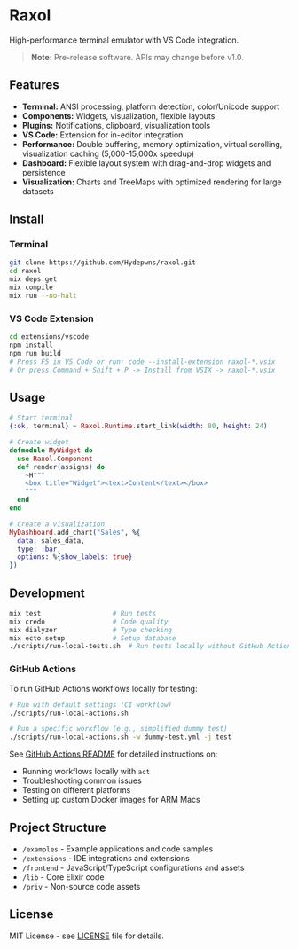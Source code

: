 # Raxol

High-performance terminal emulator with VS Code integration.

> **Note:** Pre-release software. APIs may change before v1.0.

## Features

- **Terminal:** ANSI processing, platform detection, color/Unicode support
- **Components:** Widgets, visualization, flexible layouts
- **Plugins:** Notifications, clipboard, visualization tools
- **VS Code:** Extension for in-editor integration
- **Performance:** Double buffering, memory optimization, virtual scrolling, visualization caching (5,000-15,000x speedup)
- **Dashboard:** Flexible layout system with drag-and-drop widgets and persistence
- **Visualization:** Charts and TreeMaps with optimized rendering for large datasets

## Install

### Terminal

```bash
git clone https://github.com/Hydepwns/raxol.git
cd raxol
mix deps.get
mix compile
mix run --no-halt
```

### VS Code Extension

```bash
cd extensions/vscode
npm install
npm run build
# Press F5 in VS Code or run: code --install-extension raxol-*.vsix
# Or press Command + Shift + P -> Install from VSIX -> raxol-*.vsix
```

## Usage

```elixir
# Start terminal
{:ok, terminal} = Raxol.Runtime.start_link(width: 80, height: 24)

# Create widget
defmodule MyWidget do
  use Raxol.Component
  def render(assigns) do
    ~H"""
    <box title="Widget"><text>Content</text></box>
    """
  end
end

# Create a visualization
MyDashboard.add_chart("Sales", %{
  data: sales_data,
  type: :bar,
  options: %{show_labels: true}
})
```

## Development

```bash
mix test                  # Run tests
mix credo                 # Code quality
mix dialyzer              # Type checking
mix ecto.setup            # Setup database
./scripts/run-local-tests.sh  # Run tests locally without GitHub Actions
```

### GitHub Actions

To run GitHub Actions workflows locally for testing:

```bash
# Run with default settings (CI workflow)
./scripts/run-local-actions.sh

# Run a specific workflow (e.g., simplified dummy test)
./scripts/run-local-actions.sh -w dummy-test.yml -j test
```

See [GitHub Actions README](.github/workflows/README.md) for detailed instructions on:

- Running workflows locally with `act`
- Troubleshooting common issues
- Testing on different platforms
- Setting up custom Docker images for ARM Macs

## Project Structure

- `/examples` - Example applications and code samples
- `/extensions` - IDE integrations and extensions
- `/frontend` - JavaScript/TypeScript configurations and assets
- `/lib` - Core Elixir code
- `/priv` - Non-source code assets

## License

MIT License - see [LICENSE](LICENSE.md) file for details.
